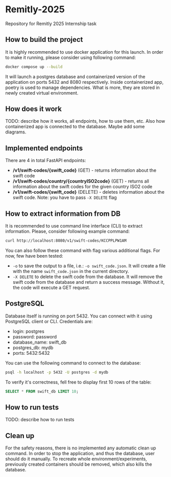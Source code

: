 # Remitly-2025
Repository for Remitly 2025 Internship task

## How to build the project
It is highly recommended to use docker application for this launch. In order to make it running, please consider using following command:
```bash
docker compose up --build
```

It will launch a postgres database and containerized version of the application on ports 5432 and 8080 respectively. Inside
containerized app, poetry is used to manage dependencies. What is more, they are stored in newly created virtual environment.

## How does it work
TODO: describe how it works, all endpoints, how to use them, etc. Also how containerized app is connected to the database. Maybe
add some diagrams.

## Implemented endpoints
There are 4 in total FastAPI endpoints:
- **/v1/swift-codes/{swift_code}** (GET) - returns information about the swift code
- **/v1/swift-codes/country/{countryISO2code}** (GET) - returns all information about the swift codes for the given country ISO2 code
- **/v1/swift-codes/{swift_code}** (DELETE) - deletes information about the swift code. Note: you have to pass `-X DELETE` flag

## How to extract information from DB
It is recommended to use command line interface (CLI) to extract information. Please, consider following example command:
```bash
curl http://localhost:8080/v1/swift-codes/KCCPPLPW1AM
```

You can also follow these command with flag various additional flags. For now, few have been tested:
- `-o` to save the output to a file, i.e.: `-o swift_code.json`. It will create a file with the name `swift_code.json` in the current directory.
- `-X DELETE` to delete the swift code from the database. It will remove the swift code from the database and return a success message. Without it, the code will execute a GET request.

## PostgreSQL
Database itself is running on port 5432. You can connect with it using PostgreSQL client or CLI. Credentials are:
- login: postgres
- password: password
- database_name: swift_db
- postgres_db: mydb
- ports: 5432:5432

You can use the following command to connect to the database:
```bash
psql -h localhost -p 5432 -U postgres -d mydb
```

To verify it's correctness, fell free to display first 10 rows of the table:
```sql
SELECT * FROM swift_db LIMIT 10;
```

## How to run tests
TODO: describe how to run tests

## Clean up
For the safety reasons, there is no implemented any automatic clean up command. In order to stop the application, and thus the database, user should do it manually. To recreate whole environment/experiments, previously created containers should be removed, which also kills the database.